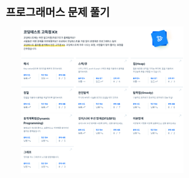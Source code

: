 # 프로그래머스 문제 풀기

<figure><img src="../../.gitbook/assets/image (154).png" alt=""><figcaption></figcaption></figure>
